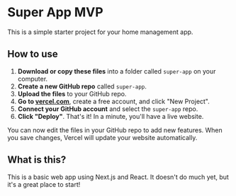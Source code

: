 # Super App MVP

This is a simple starter project for your home management app.

## How to use

1. **Download or copy these files** into a folder called `super-app` on your computer.
2. **Create a new GitHub repo** called `super-app`.
3. **Upload the files** to your GitHub repo.
4. **Go to [vercel.com](https://vercel.com)**, create a free account, and click "New Project".
5. **Connect your GitHub account** and select the `super-app` repo.
6. **Click "Deploy"**. That's it! In a minute, you'll have a live website.

You can now edit the files in your GitHub repo to add new features. When you save changes, Vercel will update your website automatically.

## What is this?

This is a basic web app using Next.js and React. It doesn't do much yet, but it's a great place to start!
